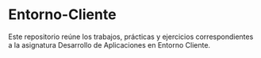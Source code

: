 # Entorno-Cliente
Este repositorio reúne los trabajos, prácticas y ejercicios correspondientes a la asignatura Desarrollo de Aplicaciones en Entorno Cliente.
